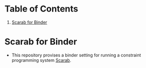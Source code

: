 
# Table of Contents

1.  [Scarab for Binder](#org2889bed)


<a id="org2889bed"></a>

# Scarab for Binder

-   This repository provises a binder setting for running a constraint
    programming system [Scarab](https://tsoh.org/scarab/).

